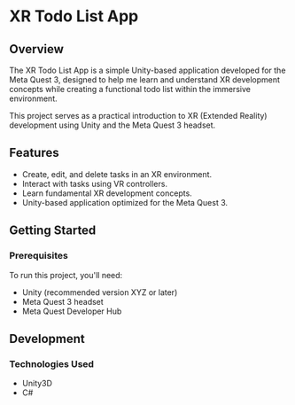 # XR Todo List App

## Overview

The XR Todo List App is a simple Unity-based application developed for the Meta Quest 3, designed to help me learn and understand XR development concepts while creating a functional todo list within the immersive environment.

This project serves as a practical introduction to XR (Extended Reality) development using Unity and the Meta Quest 3 headset.

## Features

- Create, edit, and delete tasks in an XR environment.
- Interact with tasks using VR controllers.
- Learn fundamental XR development concepts.
- Unity-based application optimized for the Meta Quest 3.

## Getting Started

### Prerequisites

To run this project, you'll need:

- Unity (recommended version XYZ or later)
- Meta Quest 3 headset
- Meta Quest Developer Hub

<!-- ### Installation

1. Clone this repository: `git clone https://github.com/your-username/xr-todo-list.git`
2. Open the project in Unity.
3. [Add any additional setup steps if necessary]
4. Build and deploy the application to your Meta Quest 3 headset. 

## Usage

[Include instructions on how to use the app, such as navigating the XR environment, interacting with tasks, creating new tasks, editing, and deleting tasks.]
-->

## Development

### Technologies Used

- Unity3D
- C#
